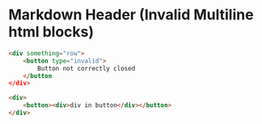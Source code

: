 # Markdown Header (Invalid Multiline html blocks)

```html
<div something="row">
    <button type="invalid">
        Button not correctly closed
    </button
</div>
```

```html
<div>
    <button><div>div in button</div></button>
</div>
```
